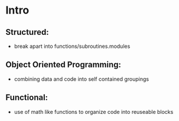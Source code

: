 # Intro 


## Structured:
- break apart into functions/subroutines.modules

## Object Oriented Programming:
- combining data and code into self contained groupings

## Functional:
- use of math like functions to organize code into reuseable blocks
